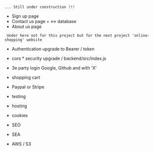 ```... Still under construction !!!```

- Sign up    page
- Contact us page  + <-> database
- About us   page

``` Under here not for this project but for the next project 'online-shopping' website```
- Authentication upgrade to Bearer / token
- cors    *       security upgrade / backend/src/index.js
- 3e party login Google, Github and with 'X' 
- shopping cart 
- Paypal or Stripe

- testing
- hosting
- cookies
- SEO
- SEA
- AWS / S3


